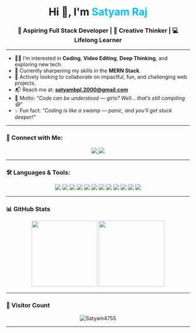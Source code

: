<h1 align="center">Hi 👋, I'm <span style="color:#00BFFF;">Satyam Raj</span></h1>
<h3 align="center">🚀 Aspiring Full Stack Developer | 🎨 Creative Thinker | 💻 Lifelong Learner</h3>

---

- 👨‍💻 I’m interested in **Coding**, **Video Editing**, **Deep Thinking**, and exploring new tech.
- 🌱 Currently sharpening my skills in the **MERN Stack**.
- 🤝 Actively looking to collaborate on impactful, fun, and challenging web projects.
- 📬 Reach me at: **satyambpl.2000@gmail.com**
- 💬 Motto: *"Code can be understood — girls? Well... that’s still compiling 😅"*
- 💡 Fun fact: *"Coding is like a swamp — panic, and you'll get stuck deeper!"*

---

### 🔗 Connect with Me:

<p align="center">
  <a href="https://www.linkedin.com/in/satyam-raj-924b382a6/" target="_blank">
    <img src="https://img.shields.io/badge/LinkedIn-blue?style=for-the-badge&logo=linkedin&logoColor=white" />
  </a>
  <a href="mailto:satyambpl.2000@gmail.com">
    <img src="https://img.shields.io/badge/Gmail-D14836?style=for-the-badge&logo=gmail&logoColor=white" />
  </a>
</p>

---

### 🛠️ Languages & Tools:

<p align="center">
  <img src="https://img.shields.io/badge/HTML5-e34c26?style=for-the-badge&logo=html5&logoColor=white" />
  <img src="https://img.shields.io/badge/CSS3-264de4?style=for-the-badge&logo=css3&logoColor=white" />
  <img src="https://img.shields.io/badge/JavaScript-f7df1e?style=for-the-badge&logo=javascript&logoColor=black" />
  <img src="https://img.shields.io/badge/Node.js-339933?style=for-the-badge&logo=nodedotjs&logoColor=white" />
  <img src="https://img.shields.io/badge/Express-000000?style=for-the-badge&logo=express&logoColor=white" />
  <img src="https://img.shields.io/badge/MongoDB-4EA94B?style=for-the-badge&logo=mongodb&logoColor=white" />
  <img src="https://img.shields.io/badge/EJS-8e44ad?style=for-the-badge" />
  <img src="https://img.shields.io/badge/Git-F05032?style=for-the-badge&logo=git&logoColor=white" />
  <img src="https://img.shields.io/badge/GitHub-181717?style=for-the-badge&logo=github&logoColor=white" />
  <img src="https://img.shields.io/badge/Java-007396?style=for-the-badge&logo=java&logoColor=white" />
  <img src="https://img.shields.io/badge/Python-3776AB?style=for-the-badge&logo=python&logoColor=white" />
  <img src="https://img.shields.io/badge/C-00599C?style=for-the-badge&logo=c&logoColor=white" />
</p>

---

### 📊 GitHub Stats

<p align="center">
  <img src="https://github-readme-stats.vercel.app/api?username=Satyam4755&show_icons=true&theme=tokyonight&hide_title=true" height="180" />
  <img src="https://github-readme-stats.vercel.app/api/top-langs/?username=Satyam4755&layout=compact&theme=tokyonight" height="180" />
</p>

---

### 🧭 Visitor Count

<p align="center">
  <img src="https://komarev.com/ghpvc/?username=Satyam4755&label=Profile%20Views&color=0e75b6&style=for-the-badge" alt="Satyam4755" />
</p>

---

<!---
✨ This is the magic file that appears on your GitHub profile!
To update your stats or design later, just edit this README.md!
--->
